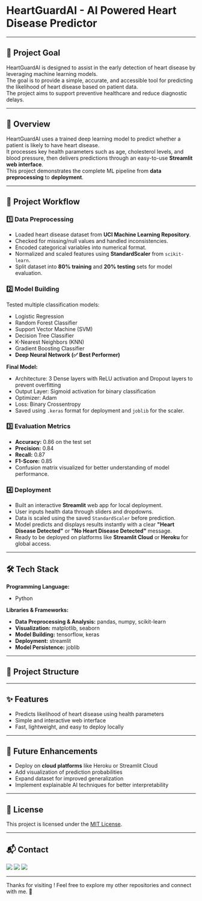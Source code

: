 # HeartGuardAI - AI Powered Heart Disease Predictor

---

## 📌 Project Goal  
HeartGuardAI is designed to assist in the early detection of heart disease by leveraging machine learning models.  
The goal is to provide a simple, accurate, and accessible tool for predicting the likelihood of heart disease based on patient data.  
The project aims to support preventive healthcare and reduce diagnostic delays.

---

## 📖 Overview  
HeartGuardAI uses a trained deep learning model to predict whether a patient is likely to have heart disease.  
It processes key health parameters such as age, cholesterol levels, and blood pressure, then delivers predictions through an easy-to-use **Streamlit web interface**.  
This project demonstrates the complete ML pipeline from **data preprocessing** to **deployment**.

---

## 🔄 Project Workflow  

### 1️⃣ Data Preprocessing  
- Loaded heart disease dataset from **UCI Machine Learning Repository**.  
- Checked for missing/null values and handled inconsistencies.  
- Encoded categorical variables into numerical format.  
- Normalized and scaled features using **StandardScaler** from `scikit-learn`.  
- Split dataset into **80% training** and **20% testing** sets for model evaluation.  

### 2️⃣ Model Building  
Tested multiple classification models:  
- Logistic Regression  
- Random Forest Classifier  
- Support Vector Machine (SVM)  
- Decision Tree Classifier
- K-Nearest Neighbors (KNN)
- Gradient Boosting Classifier
- **Deep Neural Network (✅ Best Performer)**  

**Final Model:**  
- Architecture: 3 Dense layers with ReLU activation and Dropout layers to prevent overfitting  
- Output Layer: Sigmoid activation for binary classification  
- Optimizer: Adam  
- Loss: Binary Crossentropy  
- Saved using `.keras` format for deployment and `joblib` for the scaler.  

### 3️⃣ Evaluation Metrics  
- **Accuracy:** 0.86 on the test set  
- **Precision:** 0.84  
- **Recall:** 0.87  
- **F1-Score:** 0.85  
- Confusion matrix visualized for better understanding of model performance.  

### 4️⃣ Deployment  
- Built an interactive **Streamlit** web app for local deployment.  
- User inputs health data through sliders and dropdowns.  
- Data is scaled using the saved `StandardScaler` before prediction.  
- Model predicts and displays results instantly with a clear **"Heart Disease Detected"** or **"No Heart Disease Detected"** message.  
- Ready to be deployed on platforms like **Streamlit Cloud** or **Heroku** for global access.  

---

## 🛠 Tech Stack  

**Programming Language:**  
- Python  

**Libraries & Frameworks:**  
- **Data Preprocessing & Analysis:** pandas, numpy, scikit-learn  
- **Visualization:** matplotlib, seaborn  
- **Model Building:** tensorflow, keras  
- **Deployment:** streamlit  
- **Model Persistence:** joblib  

---

## 📂 Project Structure  



---

## ✨ Features  
- Predicts likelihood of heart disease using health parameters  
- Simple and interactive web interface  
- Fast, lightweight, and easy to deploy locally  

---

## 🚀 Future Enhancements  
- Deploy on **cloud platforms** like Heroku or Streamlit Cloud  
- Add visualization of prediction probabilities  
- Expand dataset for improved generalization  
- Implement explainable AI techniques for better interpretability
  
---

## 📜 License

This project is licensed under the [MIT License](LICENSE).

---

## 📬 Contact

<p>
  <a href="mailto:aradhyaray99@gmail.com"><img src="https://img.shields.io/badge/Email-D14836?style=for-the-badge&logo=gmail&logoColor=white" /></a>
  <a href="www.linkedin.com/in/rayaradhya"><img src="https://img.shields.io/badge/LinkedIn-blue?style=for-the-badge&logo=linkedin&logoColor=white" /></a>
  <a href="https://github.com/AradhyaRay05"><img src="https://img.shields.io/badge/GitHub-181717?style=for-the-badge&logo=github&logoColor=white" /></a>
</p>

---

Thanks for visiting ! Feel free to explore my other repositories and connect with me. 🚀 
